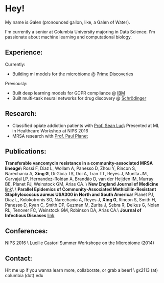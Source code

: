 # Hey!

My name is Galen (pronounced gallon, like, a Galen of Water). 

I'm currently a senior at Columbia University majoring in Data Science. I'm passionate about machine learning and computational biology.

## Experience:
Currently: 
* Building ml models for the microbiome @ [Prime Discoveries](https://www.primediscoveries.com)

Previously: 
* Built deep learning models for GDPR compliance @ [IBM](https://www.ibm.com)
* Built multi-task neural networks for drug discovery @ [Schrödinger](https://www.schrodinger.com)

## Research:
* Classified opiate addiction patients with [Prof. Sean Luo](http://www.columbia.edu/~xsl2101/)\\
Presented at ML in Healthcare Workshop at NIPS 2016
* MRSA research with [Prof. Paul Planet](https://www.chop.edu/doctors/planet-paul-j)

## Publications:
**Transferable vancomycin resistance in a community-associated MRSA lineage**\\
Rossi F, Diaz L, Wollam A, Panesso D, Zhou Y, Rincon S, Narechania A, **Xing G**, Di Gioia 	TS, Doi A, Tran TT, Reyes J, Munita JM, Carvajal LP, Hernandez-Roldan A, Brandão D, van der Heijden IM, Murray BE, Planet PJ, Weinstock GM, Arias CA. \\
**New England Journal of Medicine** [link](https://www.nejm.org/doi/10.1056/NEJMoa1303359?url_ver=Z39.88-2003&rfr_id=ori:rid:crossref.org&rfr_dat=cr_pub%3dwww.ncbi.nlm.nih.gov)\\
\\
**Parallel Epidemics of Community-Associated Methicillin-Resistant Staphylococcus aureus USA300 in North and South America**\\
Planet PJ, Diaz L, Kolokotronis SO, Narechania A, Reyes J, **Xing G**, Rincon S, Smith H, Panesso D, Ryan C, Smith DP, Guzman M, Zurita J, Sebra R, Deikus G, Nolan RL, Tenover FC, Weinstock GM, Robinson DA, Arias CA.\\
**Journal of Infectious Diseases** [link](https://www.ncbi.nlm.nih.gov/pubmed/26048971)

## Conferences:
NIPS 2016 \\
Lucille Castori Summer Workshope on the Microbiome (2014)

## Contact:
Hit me up if you wanna learn more, collaborate, or grab a beer! \\
gx2113 (at) columbia (dot) edu
